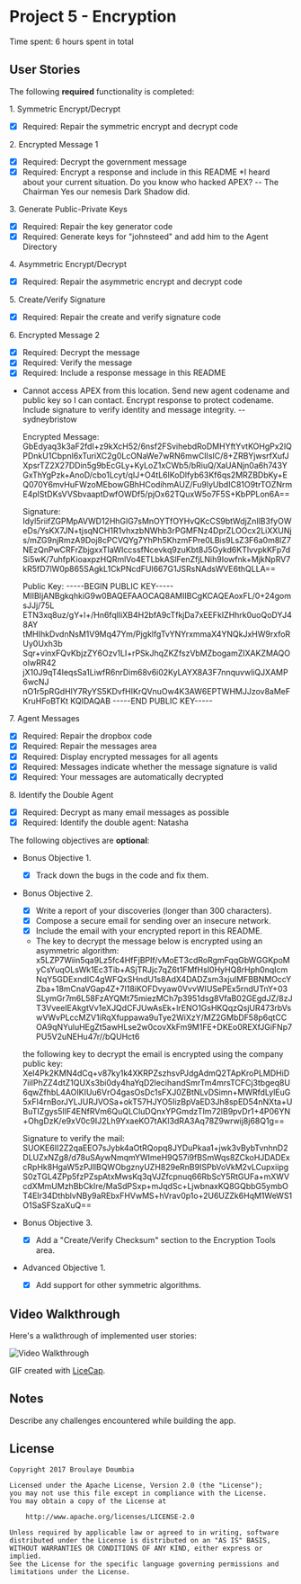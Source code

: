 # Project 5 - Encryption

Time spent: 6 hours spent in total

## User Stories

The following **required** functionality is completed:

1\. Symmetric Encrypt/Decrypt
  * [x]  Required: Repair the symmetric encrypt and decrypt code

2\. Encrypted Message 1
  * [x]  Required: Decrypt the government message
  * [x]  Required: Encrypt a response and include in this README
  *I heard about your current situation. Do you know who hacked APEX? -- The Chairman
  Yes our nemesis Dark Shadow did.

3\. Generate Public-Private Keys
  * [x]  Required: Repair the key generator code
  * [x]  Required: Generate keys for "johnsteed" and add him to the Agent Directory

4\. Asymmetric Encrypt/Decrypt
  * [x]  Required: Repair the asymmetric encrypt and decrypt code

5\. Create/Verify Signature
  * [x]  Required: Repair the create and verify signature code
  
6\. Encrypted Message 2
  * [x]  Required: Decrypt the message
  * [x]  Required: Verify the message
  * [x]  Required: Include a response message in this README
  * Cannot access APEX from this location. Send new agent codename and public key so I can contact. 
    Encrypt response to protect codename. Include signature to verify identity and message integrity. -- sydneybristow
    
    Encrypted Message:
    GbEdyaq3k3aF2fdI+z9kXcH52/6nsf2FSvihebdRoDMHYftYvtKOHgPx2lQPDnkU1Cbpnl6xTuriXC2g0LcONaWe7wRN6mwCIIslC/8+ZRBYjwsrfXufJXpsrTZ2X27DDin5g9bEcGLy+KyLoZ1xCWb5/bRiuQ/XaUANjn0a6h743YGxThYgPzk+AnoD/cbo1Lcyt/qIJ+O4tL6lKoDlfyb63Kf6qs2MRZBDbKy+EQ070Y6mvHuFWzoMEbowGBhHCodihmAUZ/Fu9lyUbdIC81O9trTOZNrmE4plStDKsVVSbvaaptDwfOWDf5/pjOx62TQuxW5o7F5S+KbPPLon6A==

    Signature:
    Idyl5riifZGPMpAVWD12HhGlG7sMnOYTfOYHvQKcCS9btWdjZnIlB3fyOWeDs/YsKX7JN+tjsqNCH1R1vhxzbNWhb3rPGMFNz4DprZLOOcx2LiXXUNjs/mZG9njRmzA9Doj8cPCVQYg7YhPh5KhzmFPre0LBis9LsZ3F6a0m8lZ7NEzQnPwCRFrZbjgxxTIaWIccssfNcevkq9zuKbt8J5Gykd6KTlvvpkKFp7dSi5wK/7uhfpKioaxpzHQRmlVo4ETLbkASlFenZfjLNih9Iowfnk+MjkNpRV7kR5fD7lW0p865SAgkL1CkPNcdFUl667G1JSRsNAdsWVE6thQLLA==

    Public Key:
    -----BEGIN PUBLIC KEY-----
    MIIBIjANBgkqhkiG9w0BAQEFAAOCAQ8AMIIBCgKCAQEAoxFL/0+24gomsJJj/75L
    ETN3xq8uz/gY+l+/Hn6fqlIiXB4H2bfA9cTfkjDa7xEEFkIZHhrk0uoQoDYJ48AY
    tMHIhkDvdnNsM1V9Mq47Ym/PjgklfgTvYNYrxmmaX4YNQkJxHW9rxfoRUy0Uxh3b
    Sqr+vinxFQvKbjzZY6Ozv1LI+rPSkJhqZKZfszVbMZbogamZIXAKZMAQOoIwRR42
    jX10J9qT4IeqsSa1LiwfR6nrDim68v6i02KyLAYX8A3F7nnquvwliQJXAMP6wcNJ
    nO1r5pRGdHlY7RyYS5KDvfHIKrQVnuOw4K3AW6EPTWHMJJzov8aMeFKruHFoBTKt
    KQIDAQAB
    -----END PUBLIC KEY-----

7\. Agent Messages
  * [x]  Required: Repair the dropbox code
  * [x]  Required: Repair the messages area
  * [x]  Required: Display encrypted messages for all agents
  * [x]  Required: Messages indicate whether the message signature is valid
  * [x]  Required: Your messages are automatically decrypted

8\. Identify the Double Agent
  * [x]  Required: Decrypt as many email messages as possible
  * [x]  Required: Identify the double agent: Natasha

The following objectives are **optional**:

* Bonus Objective 1\.
  * [x]  Track down the bugs in the code and fix them.

* Bonus Objective 2\.
  * [x]  Write a report of your discoveries (longer than 300 characters).
  * [x]  Compose a secure email for sending over an insecure network.
  * [x]  Include the email with your encrypted report in this README.
  * The key to decrypt the message below is encrypted using an asymmetric algorithm:
  x5LZP7Wiin5qa9Lz5fc4HfFjBPIf/vMoET3cdRoRgmFqqGbWGGKpoMyCsYuqOLsWk1Ec3Tib+ASjTRJjc7qZ6t1FMfHsI0HyHQ8rHph0nqIcmNqY5GDExndIC4gWFQxSHndU1s8AdX4DADZsm3xjuIMFBBNMOccYZba+18mCnaVGap4Z+7I18iKOFDvyaw0VvvWIUSePEx5rndUTnY+03SLymGr7m6L58FzAYQMt75miezMCh7p3951dsg8VfaB02GEgdJZ/8zJT3VveeIEAkgtVv1eXJQdCFJUwAsEk+lrENO1GsHKQqzQsjUR473rbVswVWvPLccMZV1iRqXfuppawa9uTye2WiXzY/MZ2GMbDF58p6qtCCOA9qNYuluHEgZt5awHLse2w0covXkFm9M1FE+DKEo0REXfJGiFNp7PU5V2uNEHu47r//bQUHct6

  the following key to decrypt the email is encrypted using the company public key:
  XeI4Pk2KMN4dCq+v87ky1k4XKRPZszhsvPJdgAdmQ2TApKroPLMDHiD7iiIPhZZ4dtZ1QUXs3bi0dy4haYqD2lecihandSmrTm4mrsTCFCj3tbgeq8U6qwZfhbL4AOIKIUu6VrO4gasOsDc1sFXJ0ZBtNLvDSimn+MWRfdLylEuG5xFI4rnBorJYLJURJVOSa+okT57HJYO5IizBpVaED3Jh8spED54nNXta+UBuTIZgys5IlF4ENfRVm6QuQLCluDQnxYPGmdzTIm72lB9pvDr1+4P06YN+OhgDzK/e9xV0c9IJ2Lh9YxaeKO7tAKl3dRA3Aq78Z9wrwij8j68Q1g==

  Signature to verify the mail:
  SUOKE6II2Z2qaEEO7sJybk4aOtRQopq8JYDuPkaa1+jwk3vBybTvnhnD2DLUZxNZg8/d78uSAywNmqmYWImeH9Q57i9fBSmWqs8ZCkoHJDADExcRpHk8HgaW5zPJllBQWObgznyUZH829eRnB9ISPbVoVkM2vLCupxiipgS0zTGL4ZPp5fzPZspAtxMwsKq3qVJZfcpnuq66RbScY5RtGUFa+mXWVcdXMmUMzhBbCkIre/MaSdPSxp+mJqdSc+LjwbnaxKQ8GQbbG5ymbOT4EIr34DthblvNBy9aREbxFHVwMS+hVrav0p1o+2U6UZZk6HqM1WeWS1O1SaSFSzaXuQ==


* Bonus Objective 3\.
  * [x]  Add a "Create/Verify Checksum" section to the Encryption Tools area.

* Advanced Objective 1\.
  * [x]  Add support for other symmetric algorithms.

## Video Walkthrough

Here's a walkthrough of implemented user stories:

<img src='http://i.imgur.com/link/to/your/gif/file.gif' title='Video Walkthrough' width='' alt='Video Walkthrough' />

GIF created with [LiceCap](http://www.cockos.com/licecap/).

## Notes

Describe any challenges encountered while building the app.

## License

    Copyright 2017 Broulaye Doumbia

    Licensed under the Apache License, Version 2.0 (the "License");
    you may not use this file except in compliance with the License.
    You may obtain a copy of the License at

        http://www.apache.org/licenses/LICENSE-2.0

    Unless required by applicable law or agreed to in writing, software
    distributed under the License is distributed on an "AS IS" BASIS,
    WITHOUT WARRANTIES OR CONDITIONS OF ANY KIND, either express or implied.
    See the License for the specific language governing permissions and
    limitations under the License.
